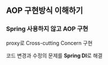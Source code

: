 ## AOP 구현방식 이해하기
### Spring 사용하지 않고 AOP 구현
proxy로 Cross-cutting Concern 구현

코드 변경과 수정의 문제를 **Spring DI**로 해결